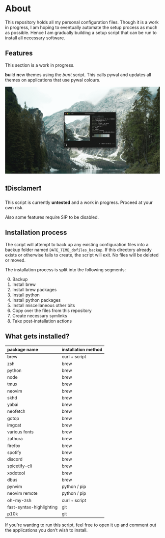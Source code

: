 # About #

This repository holds all my personal configuration files. Though it is a work
in progress, I am hoping to eventually automate the setup process as much as possible.
Hence I am gradually building a setup script that can be run to install all
necessary software.

## Features ##

This section is a work in progress.

**bu**ild **n**ew **t**hemes using the *bunt* script. This calls pywal and
updates all themes on applications that use pywal colours.

![example gif](https://github.com/sebastian-stubenvoll/dotfiles/blob/main/themes_example.gif?raw=true)

## ❗Disclamer❗ ##

This script is currently **untested** and a work in progress. Proceed at your
own risk.

Also some features require SIP to be disabled.

## Installation process ##

The script will attempt to back up any existing configuration files into a
backup folder named `DATE_TIME_dofiles_backup`. If this directory already
exists or otherwise fails to create, the script will exit. No files will be
deleted or moved.

The installation process is split into the following segments:

0. Backup
1. Install brew
2. Install brew packages
3. Install python
4. Install python packages
5. Install miscellaneous other bits
6. Copy over the files from this repository
7. Create necessary symlinks
8. Take post-installation actions

## What gets installed? ##

| package name             | installation method |
|:-------------------------|:--------------------|
| brew                     | curl + script       |
| zsh                      | brew                |
| python                   | brew                |
| node                     | brew                |
| tmux                     | brew                |
| neovim                   | brew                |
| skhd                     | brew                |
| yabai                    | brew                |
| neofetch                 | brew                |
| gotop                    | brew                |
| imgcat                   | brew                |
| various fonts            | brew                |
| zathura                  | brew                |
| firefox                  | brew                |
| spotify                  | brew                |
| discord                  | brew                |
| spicetify-cli            | brew                |
| xodotool                 | brew                |
| dbus                     | brew                |
| pynvim                   | python / pip        |
| neovim remote            | python / pip        |
| oh-my-zsh                | curl + script       |
| fast-syntax-highlighting | git                 |
| p10k                     | git                 |

If you're wanting to run this script, feel free to open it up and comment out
the applications you don't wish to install.
